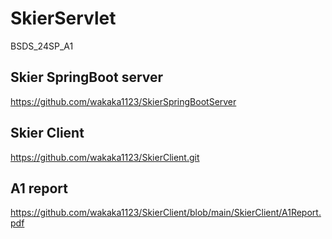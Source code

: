 # SkierServlet
BSDS_24SP_A1

## Skier SpringBoot server
https://github.com/wakaka1123/SkierSpringBootServer

## Skier Client
https://github.com/wakaka1123/SkierClient.git

## A1 report
https://github.com/wakaka1123/SkierClient/blob/main/SkierClient/A1Report.pdf
